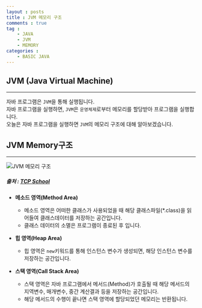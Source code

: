 ```yaml
---
layout : posts
title : JVM 메모리 구조
comments : true
tag : 
    - JAVA
    - JVM
    - MEMORY
categories :
    - BASIC JAVA
---
```


## JVM (Java Virtual Machine)
---
자바 프로그램은 `JVM`을 통해 실행됩니다.<br>
자바 프로그램을 실행하면, `JVM`은 `운영체제`로부터 메모리를 할당받아 프로그램을 실행합니다.<br>
오늘은 자바 프로그램을 실행하면 `JVM`의 메모리 구조에 대해 알아보겠습니다.

## JVM Memory구조
---
![JVM 메모리 구조](https://user-images.githubusercontent.com/67519366/89014222-2df38580-d350-11ea-9985-c7896bed899c.png)
<br>
##### 출처 : [TCP School](http://tcpschool.com/java/java_array_memory)

- __메소드 영역(Method Area)__
    - 메소드 영역은 어떠한 클래스가 사용되었을 때 해당 클래스파일(*.class)을 읽어들여 클래스데이터를 저장하는 공간입니다.
    - 클래스 데이터의 소멸은 프로그램이 종료된 후 입니다.

- __힙 영역(Heap Area)__
    - 힙 영역은 `new`키워드를 통해 인스턴스 변수가 생성되면, 해당 인스턴스 변수를 저장하는 공간입니다.

- __스택 영역(Call Stack Area)__
    - 스택 영역은 자바 프로그램에서 메서드(Method)가 호출될 때 해당 메서드의 지역변수, 매개변수,  중간 계산결과 등을 저장하는 공간입니다.
    - 해당 메서드의 수행이 끝나면 스택 영역에 할당되었던 메모리는 반환됩니다.